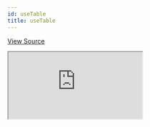 ```yaml
---
id: useTable
title: useTable
---
```


[View Source](https://github.com/refinedev/refine/tree/master/examples/table/useTable)

<iframe src="https://codesandbox.io/embed/refine-use-table-example-6d37g?autoresize=1&fontsize=14&theme=dark&view=preview"
    style={{width: "100%", height:"80vh", border: "0px", borderRadius: "8px", overflow:"hidden"}}
    title="refine-use-table-example"
    allow="accelerometer; ambient-light-sensor; camera; encrypted-media; geolocation; gyroscope; hid; microphone; midi; payment; usb; vr; xr-spatial-tracking"
    sandbox="allow-forms allow-modals allow-popups allow-presentation allow-same-origin allow-scripts"
></iframe>